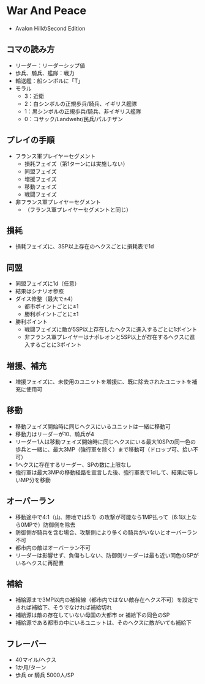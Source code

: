 # War And Peace
- Avalon HillのSecond Edition

## コマの読み方
- リーダー：リーダーシップ値
- 歩兵、騎兵、艦隊：戦力
- 輸送艦：船シンボルに「T」
- モラル
  - 3：近衛
  - 2：白シンボルの正規歩兵/騎兵、イギリス艦隊
  - 1：黒シンボルの正規歩兵/騎兵、非イギリス艦隊
  - 0：コサック/Landwehr/民兵/パルチザン

## プレイの手順
- フランス軍プレイヤーセグメント
  - 損耗フェイズ（第1ターンには実施しない）
  - 同盟フェイズ
  - 増援フェイズ
  - 移動フェイズ
  - 戦闘フェイズ
- 非フランス軍プレイヤーセグメント
  - （フランス軍プレイヤーセグメントと同じ）

## 損耗
- 損耗フェイズに、3SP以上存在のヘクスごとに損耗表で1d

## 同盟
- 同盟フェイズに1d（任意）
- 結果はシナリオ参照
- ダイス修整（最大で±4）
  - 都市ポイントごとに±1
  - 勝利ポイントごとに±1
- 勝利ポイント
  - 戦闘フェイズに敵が5SP以上存在したヘクスに進入するごとに1ポイント
  - 非フランス軍プレイヤーはナポレオンと5SP以上が存在するヘクスに進入するごとに3ポイント

## 増援、補充
- 増援フェイズに、未使用のユニットを増援に、既に除去されたユニットを補充に使用可

## 移動
- 移動フェイズ開始時に同じヘクスにいるユニットは一緒に移動可
- 移動力はリーダーが10、騎兵が4
- リーダー1人は移動フェイズ開始時に同じヘクスにいる最大10SPの同一色の歩兵と一緒に、最大3MP（強行軍を除く）まで移動可（ドロップ可、拾い不可）
- 1ヘクスに存在するリーダー、SPの数に上限なし
- 強行軍は最大3MPの移動経路を宣言した後、強行軍表で1dして、結果に等しいMP分を移動

## オーバーラン
- 移動途中で4:1（山、陣地では5:1）の攻撃が可能なら1MP払って（6:1以上なら0MPで）防御側を除去
- 防御側が騎兵を含む場合、攻撃側により多くの騎兵がいないとオーバーラン不可
- 都市内の敵はオーバーラン不可
- リーダーは影響せず、負傷もしない、防御側リーダーは最も近い同色のSPがいるヘクスに再配置

## 補給
- 補給源まで3MP以内の補給線（都市内ではない敵存在ヘクス不可）を設定できれば補給下、そうでなければ補給切れ
- 補給源は敵の存在していない母国の大都市 or 補給下の同色のSP
- 補給源である都市の中にいるユニットは、そのヘクスに敵がいても補給下

## フレーバー
- 40マイル/ヘクス
- 1か月/ターン
- 歩兵 or 騎兵 5000人/SP

